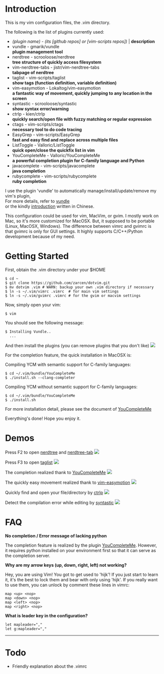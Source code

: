 Introduction
============

This is my vim configuration files, the .vim directory.

The following is the list of plugins currently used:

- *(plugin name)* - *(its [github repos] or [vim-scripts repos])* | **description**
- vundle - gmarik/vundle  
**plugin management tool**
- nerdtree - scrooloose/nerdtree  
**tree structure of quickly access filesystem**
- vim-nerdtree-tabs - jistr/vim-nerdtree-tabs  
**tabpage of nerdtree**
- taglist - vim-scripts/taglist  
**show tags (function definition, variable definition)**
- vim-easymotion - Lokaltog/vim-easymotion  
**a fantastic way of movement, quickly jumping to any location in the screen**
- syntastic - scrooloose/syntastic  
**show syntax error/warning**
- ctrlp - kien/ctrlp  
**quickly search/open file with fuzzy matching or regular expression**
- ctags - vim-scripts/ctags  
**necessary tool to do code tracing**
- EasyGrep - vim-scripts/EasyGrep  
**fast and easy find and replace across multiple files**
- ListToggle - Valloric/ListToggle  
**quick open/close the quickfix list in vim**
- YouCompleteMe - Valloric/YouCompleteMe  
**a powerful completion plugin for C-family language and Python**
- javacomplete - vim-scripts/javacomplete  
**java completion**
- rubycomplete - vim-scripts/rubycomplete  
**ruby completion**

I use the plugin 'vundle' to automatically manage/install/update/remove my vim's plugin,  
For more details, refer to [vundle](https://github.com/gmarik/vundle)   
or the kindly [introduction](http://blog.chh.tw/posts/vim-vundle/) written in Chinese.

This configuration could be used for vim, MacVim, or gvim.
I mostly work on Mac, so it's more customized for MacOSX.
But, it supposed to be portable (Linux, MacOSX, Windows).
The difference between vimrc and gvimrc is that gvimrc is only for GUI settings.
It highly supports C/C++/Python development because of my need.

Getting Started
===============

First, obtain the .vim directory under your $HOME

    $ cd ~
    $ git clone https://github.com/zarcen/dotvim.git
    $ mv dotvim .vim # WARN: backup your own .vim directory if necessary
    $ ln -s ~/.vim/vimrc .vimrc  # for main vim settings
    $ ln -s ~/.vim/gvimrc .vimrc # for the gvim or macvim settings

Now, simply open your vim:

    $ vim

You should see the following message:

    $ Installing Vundle..
      ...

And then install the plugins (you can remove plugins that you don't like)
    ![](http://i.imgur.com/W9XlccI.png)

For the completion feature, the quick installation in MacOSX is:

Compiling YCM with semantic support for C-family languages:

    $ cd ~/.vim/bundle/YouCompleteMe
    $ ./install.sh --clang-completer

Compiling YCM without semantic support for C-family languages:

    $ cd ~/.vim/bundle/YouCompleteMe
    $ ./install.sh

For more installation detail, please see the document of [YouCompleteMe](https://github.com/Valloric/YouCompleteMe)

Everything's done! Hope you enjoy it.

Demos
=====
Press F2 to open [nerdtree](https://github.com/scrooloose/nerdtree) and [nerdtree-tab](https://github.com/jistr/vim-nerdtree-tabs)
![](http://i.imgur.com/6EKA9Vk.png)

Press F3 to open [taglist]()
![](http://i.imgur.com/ivPue02.png)

The completion realized thank to [YouCompleteMe](https://github.com/Valloric/YouCompleteMe)
![](http://i.imgur.com/UHQpGTT.png)

The quickly easy movement realized thank to [vim-easymotion](https://github.com/Lokaltog/vim-easymotion)
![](http://i.imgur.com/3N2lOuw.png)

Quickly find and open your file/directory by [ctrlp]()
![](http://i.imgur.com/AWA0Zt9.png)

Detect the compilation error while editing by [syntastic](https://github.com/scrooloose/syntastic)
![](http://i.imgur.com/GRPwc2y.png)

FAQ
===
**No completion / Error message of lacking python**

The completion feature is realized by the plugin [YouCompleteMe](https://github.com/Valloric/YouCompleteMe).
However, it requires python installed on your environment first so that it can serve as the completion server.

**Why are my arrow keys (up, down, right, left) not working?**

Hey, you are using Vim! You got to get used to 'hijk'!
If you just start to learn it, it's the best to lock them and bear with only using 'hijk'.
If you really want to use them, you can unlock by comment these lines in vimrc:

    map <up> <nop>
    map <down> <nop>
    map <left> <nop>
    map <right> <nop>

**What is leader key in the configuration?**
 
    let mapleader=","
    let g:mapleader=","

****


Todo
====
- Friendly explanation about the .vimrc 
